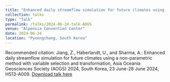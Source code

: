 ```yaml
---
title: "Enhanced daily streamflow simulation for future climates using a non-parametric method with variable selection and transformation"
collection: talks
type: "Talk"
permalink: /talks/2024-06-24-talk-AOGS
venue: "Alpensia Convention Center"
date: 2024-06-24
location: "Pyeongchang, South Korea"
---
```


Recommended citation: Jiang, Z., Haberlandt, U., and Sharma, A.: Enhanced daily streamflow simulation for future climates using a non-parametric method with variable selection and transformation, Asia Oceania Geosciences Society (AOGS) 2024, South Korea, 23 June-28 June 2024, HS13-A009. [Download talk here](http://zejiang-unsw.github.io/files/Ze-AOGS-2024.pdf)
